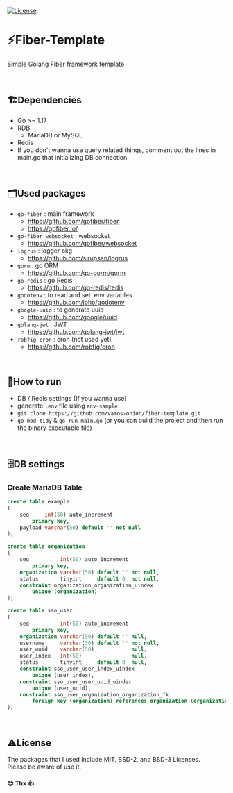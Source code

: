 [![License](https://img.shields.io/badge/license-Unlicense-blue.svg)](https://github.com/vamos-onion/fiber-template/blob/master/LICENSE)
# ⚡️Fiber-Template
Simple Golang Fiber framework template

<br>

## 🏗️Dependencies
- Go >= 1.17
- RDB
  - MariaDB or MySQL
- Redis
- If you don't wanna use query related things, comment out the lines in main.go that initializing DB connection

<br>

## 🗂️Used packages
- `go-fiber` : main framework
  - https://github.com/gofiber/fiber
  - https://gofiber.io/
- `go-fiber websocket` : websocket
  - https://github.com/gofiber/websocket
- `logrus` : logger pkg
  - https://github.com/sirupsen/logrus
- `gorm` : go ORM
  - https://github.com/go-gorm/gorm
- `go-redis` : go Redis
  - https://github.com/go-redis/redis
- `godotenv` : to read and set .env variables
  - https://github.com/joho/godotenv
- `google-uuid` : to generate uuid
  - https://github.com/google/uuid
- `golang-jwt` : JWT
  - https://github.com/golang-jwt/jwt
- `robfig-cron` : cron (not used yet)
  - https://github.com/robfig/cron
  
<br>

## 🚀How to run
- DB / Redis settings (If you wanna use)
- generate `.env` file using `env-sample`
- `git clone https://github.com/vamos-onion/fiber-template.git`
- `go mod tidy` & `go run main.go` (or you can build the project and then run the binary executable file)

<br>

## 🗄️DB settings
### Create MariaDB Table
```sql
create table example
(
    seq     int(50) auto_increment
        primary key,
    payload varchar(50) default '' not null
);

create table organization
(
    seq          int(50) auto_increment
        primary key,
    organization varchar(50) default '' not null,
    status       tinyint     default 0  not null,
    constraint organization_organization_uindex
        unique (organization)
);

create table sso_user
(
    seq          int(50) auto_increment
        primary key,
    organization varchar(50) default '' null,
    username     varchar(30) default '' not null,
    user_uuid    varchar(50)            null,
    user_index   int(50)                null,
    status       tinyint     default 0  null,
    constraint sso_user_user_index_uindex
        unique (user_index),
    constraint sso_user_user_uuid_uindex
        unique (user_uuid),
    constraint sso_user_organization_organization_fk
        foreign key (organization) references organization (organization)
);
```

<br>

## ⚠️License
The packages that I used include MIT, BSD-2, and BSD-3 Licenses. \
Please be aware of use it.

#### 😊 Thx 👍
